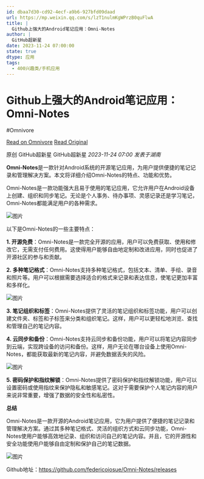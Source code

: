 ```yaml
---
id: dbaa7d30-cd92-4ecf-a9b6-927bfd09daad
url: https://mp.weixin.qq.com/s/lzT1nulmKgWPrzB0quFlwA
title: |
  Github上强大的Android笔记应用：Omni-Notes
author: |
  GitHub超新星
date: 2023-11-24 07:00:00
state: true
dtype: 应用
tags:
  - 400兴趣类/手机应用
---
```




# Github上强大的Android笔记应用：Omni-Notes
#Omnivore

[Read on Omnivore](https://omnivore.app/me/https-mp-weixin-qq-com-s-lz-t-1-nulm-kg-w-prz-b-0-qu-flw-a-18c0aef6f87)
[Read Original](https://mp.weixin.qq.com/s/lzT1nulmKgWPrzB0quFlwA)

原创  GitHub超新星  GitHub超新星 _2023-11-24 07:00_ _发表于湖南_ 

**Omni-Notes**是一款针对Android系统的开源笔记应用，为用户提供便捷的笔记记录和管理解决方案。本文将详细介绍Omni-Notes的特点、功能和优势。

Omni-Notes是一款功能强大且易于使用的笔记应用，它允许用户在Android设备上创建、组织和同步笔记。无论是个人事务、待办事项、灵感记录还是学习笔记，Omni-Notes都能满足用户的各种需求。

![图片](https://proxy-prod.omnivore-image-cache.app/0x0,sLp6fcLJg0xcrNk8q8elwN48KEBDjb7ugMTtw-DqHmMM/https://mmbiz.qpic.cn/mmbiz_png/Xbg0KxKumFqtXiaDqTfaBWmoyVNV2JTye7sviaZdb7hpr9jgSPBRma6He6wzIt7diaf4wKrkIhYCyBVRVL9ibF2sWw/640?wx_fmt=png&from=appmsg)

以下是Omni-Notes的一些主要特点：

**1\. 开源免费**：Omni-Notes是一款完全开源的应用，用户可以免费获取、使用和修改它，无需支付任何费用。这使得用户能够自由地定制和改进应用，同时也促进了开源社区的参与和贡献。

**2\. 多种笔记格式**：Omni-Notes支持多种笔记格式，包括文本、清单、手绘、录音和照片等。用户可以根据需要选择适合的格式来记录和表达信息，使笔记更加丰富和多样化。

![图片](https://proxy-prod.omnivore-image-cache.app/0x0,sXWe3dcVNU_wPsvGe9miJyLbTmaXlQwazh8_ZqIS4SY0/https://mmbiz.qpic.cn/mmbiz_png/Xbg0KxKumFqtXiaDqTfaBWmoyVNV2JTyeCtr8OmtfgBgSFJGB01fhias06ZDCQ4DjAIUIlsXhWXVyHhfVbicic5CXA/640?wx_fmt=png&from=appmsg)

**3\. 笔记组织和标签**：Omni-Notes提供了灵活的笔记组织和标签功能，用户可以创建文件夹、标签和子标签来分类和组织笔记。这样，用户可以更轻松地浏览、查找和管理自己的笔记内容。

**4\. 云同步和备份**：Omni-Notes支持云同步和备份功能，用户可以将笔记内容同步到云端，实现跨设备的访问和备份。这样，用户无论在哪台设备上使用Omni-Notes，都能获取最新的笔记内容，并避免数据丢失的风险。

![图片](https://proxy-prod.omnivore-image-cache.app/0x0,s_MN3sumYNT79Gy2JaAjSsNpGK2ooyFPmD40llvDX3G4/https://mmbiz.qpic.cn/mmbiz_png/Xbg0KxKumFqtXiaDqTfaBWmoyVNV2JTye77p8ZWlUNHQUfG3Ps95ibenkxwSKo09iavZm1tN7vzhxOAXv12zWeEEg/640?wx_fmt=png&from=appmsg)

**5\. 密码保护和指纹解锁**：Omni-Notes提供了密码保护和指纹解锁功能，用户可以设置密码或使用指纹来保护隐私和敏感笔记。这对于需要保护个人笔记内容的用户来说非常重要，增强了数据的安全性和私密性。

**总结**

Omni-Notes是一款开源的Android笔记应用，它为用户提供了便捷的笔记记录和管理解决方案。通过其多种笔记格式、灵活的组织方式和云同步功能，Omni-Notes使用户能够高效地记录、组织和访问自己的笔记内容。并且，它的开源性和安全功能使用户能够自由定制和保护自己的笔记数据。

![图片](https://proxy-prod.omnivore-image-cache.app/0x0,sRhpXYjk38cV1HwabM8vyyBqDPDvYM9fUnTuhS9HyViw/https://mmbiz.qpic.cn/mmbiz_png/Xbg0KxKumFqtXiaDqTfaBWmoyVNV2JTyensHafxDFOSejnO4VFvhe6BhTrV93SKsUsIOLLrO7uYXBzc3iaQl37BA/640?wx_fmt=png&from=appmsg)

Github地址：https://github.com/federicoiosue/Omni-Notes/releases



